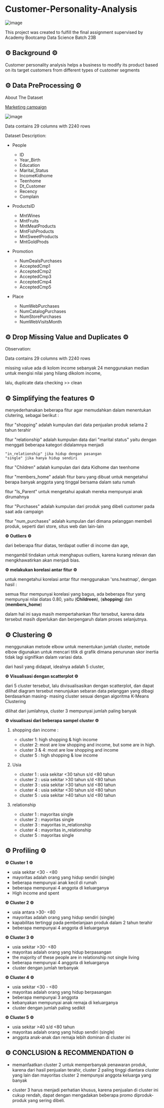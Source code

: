 # Customer-Personality-Analysis
![image](https://github.com/chasanah35/Customer-Personality-Analysis/assets/153416978/cd2a68f5-279d-4259-809a-0db03bb3b1ad)

This project was created to fulfill the final assignment supervised by Academy Bootcamp Data Science Batch 23B

## **⚙ Background ⚙**
Customer personality analysis helps a business to modify its product based on its target customers from different types of customer segments

## **⚙ Data PreProcessing ⚙**

About The Dataset

[Marketing campaign]( https://www.kaggle.com/datasets/imakash3011/customer-personality-analysis)


![image](https://github.com/chasanah35/Customer-Personality-Analysis/assets/153416978/f9dfcf24-0883-40da-a745-b77913b07f9d)

Data contains 29 columns with 2240 rows

Dataset Description:
 * People
   - ID
   - Year_Birth
   - Education
   - Marital_Status
   - IncomeKidhome
   - Teenhome
   - Dt_Customer
   - Recency
   - Complain
  
* ProductsID
  - MntWines
  - MntFruits
  - MntMeatProducts
  - MntFishProducts
  - MntSweetProducts
  - MntGoldProds
    
* Promotion
  - NumDealsPurchases
  - AcceptedCmp1
  - AcceptedCmp2
  - AcceptedCmp3
  - AcceptedCmp4
  - AcceptedCmp5

* Place
  - NumWebPurchases
  - NumCatalogPurchases
  - NumStorePurchases
  - NumWebVisitsMonth


 ## **⚙ Drop Missing Value and Duplicates ⚙**

Observation:

Data contains 29 columns with 2240 rows

missing value ada di kolom income sebanyak 24
menggunakan median untuk mengisi nilai yang hilang dikolom income,
 
lalu, duplicate data checking  >> clean

 ## **⚙ Simplifying the features ⚙**

 menyederhanakan beberapa fitur agar memudahkan dalam menentukan clutering, sebagai berikut :
 
 fitur "shopping" adalah kumpulan dari data penjualan produk selama 2 tahun terahir
 
 fitur "relationship" adalah kumpulan data dari "marital status" yaitu dengan menggati beberapa kategori didalamnya menjadi
 
    "in_relationship" jika hidup dengan pasangan
    "single" jika hanya hidup sendiri
    
 fitur "Children" adalah kumpulan dari data Kidhome dan teenhome
 
 fitur "members_home" adalah fitur baru yang dibuat untuk mengetahui berapa banyak anggota yang tinggal bersama dalam satu rumah
 
 fitur "Is_Parent" untuk mengetahui apakah mereka mempunyai anak dirumahnya
 
 fitur "Purchases" adalah kumpulan dari produk yang dibeli customer pada saat ada campaign
 
 fitur "num_purchases" adalah kumpulan dari dimana pelanggan membeli produk, seperti dari store, situs web dan lain-lain


 **⚙ Outliers ⚙**

 dari beberapa fitur diatas, terdapat outlier di income dan age,

 mengambil tindakan untuk menghapus outliers, karena kurang relevan dan mengkhawatirkan akan menjadi bias.

  **⚙ melakukan korelasi antar fitur ⚙**

  untuk mengetahui korelasi antar fitur menggunakan 'sns.heatmap', dengan hasil :

  semua fitur mempunyai korelasi yang bagus, ada beberapa fitur yang mempunyai nilai diatas 0.80, yaitu (**Childreen**), (**shopping**) dan (**members_home**)

  dalam hal ini saya masih mempertahankan fitur tersebut, karena data tersebut masih diperlukan dan berpengaruh dalam proses selanjutnya.



  ## **⚙ Clustering ⚙** ##

  menggunakan metode elbow untuk menentukan jumlah cluster, metode elbow digunakan untuk mencari titik di grafik dimana penurunan skor inertia tidak lagi signifikan dalam       variasi data.

  dari hasil yang didapat, idealnya adalah 5 cluster,


  **⚙ Visualisasi dengan scatterplot ⚙**
  
  dari 5 cluster tersebut, lalu divisualisasikan dengan scatterplot, dan dapat dilihat diagram tersebut menunjukan sebaran data pelanggan yang dibagi berdasarkan masing-      masing cluster sesuai dengan algoritma K-Means Clustering

  dilihat dari jumlahnya, cluster 3 mempunyai jumlah paling banyak

  **⚙ visualisasi dari beberapa sampel cluster ⚙**

  1. shopping dan income :
     
     - cluster 1: high shopping & high income
     - cluster 2: most are low shopping and income, but some are in high.
     - cluster 3 & 4: most are low shopping and income
     - cluster 5 : high shopping & low income

       
  2. Usia
     
     - cluster 1 : usia sekitar <30 tahun s/d <80 tahun
     - cluster 2 : usia sekitar >30 tahun s/d <80 tahun
     - cluster 3 : usia sekitar >30 tahun s/d <80 tahun
     - cluster 4 : usia sekitar <30 tahun s/d <80 tahun
     - cluster 5 : usia sekitar >40 tahun s/d <80 tahun
    
 3. relationship
    
    - cluster 1 : mayoritas single
    - cluster 2 : mayoritas single
    - cluster 3 : mayoritas in_relationship
    - cluster 4 : mayoritas in_relationship
    - cluster 5 : mayoritas single
   
 ## **⚙ Profiling ⚙** ##    

   **⚙ Cluster 1 ⚙**
   
   - usia sekitar <30 - <80
   - mayoritas adalah orang yang hidup sendiri (single)
   - beberapa mempunyai anak kecil di rumah
   - beberapa mempunyai 4 anggota di keluarganya
   - High income and spent

  **⚙ Cluster 2 ⚙**

  - usia antara >30- <80
  - mayoritas adalah orang yang hidup sendiri (single)
  - kapabilitas tertinggi pada pembelanjaan produk dalam 2 tahun terahir
  - beberapa mempunyai 4 anggota di keluarganya

 **⚙ Cluster 3 ⚙**
 
  - usia sekitar >30- <80
  - mayoritas adalah orang yang hidup berpasangan
  - the majority of these people are in relationship not single living
  - beberapa mempunyai 4 anggota di keluarganya
  - cluster dengan jumlah terbanyak

 **⚙ Cluster 4 ⚙**
 
  - usia sekitar <30 - <80
  - mayoritas adalah orang yang hidup berpasangan
  - beberapa mempunyai 3 anggota
  - kebanyakan mempunyai anak remaja di keluarganya
  - cluster dengan jumlah paling sedikit

**⚙ Cluster 5 ⚙**

 - usia sekitar >40 s/d <80 tahun
 - mayoritas adalah orang yang hidup sendiri (single)
 - anggota anak-anak dan remaja lebih dominan di cluster ini


 ## **⚙ CONCLUSION & RECOMMENDATION ⚙** ## 

 - memanfaatkan cluster 2 untuk memperbanyak penawaran produk, karena dari hasil penjualan terahir, cluster 2 paling tinggi diantara cluster yang lain
   dan mayoritas cluster 2 mempunyai anggota keluarga yang banyak
   
- cluster 3 harus menjadi perhatian khusus, karena penjualan di cluster ini cukup rendah, dapat dengan mengadakan beberapa promo diproduk-produk yang sering dibeli.
 



 






 




  

 

 

















